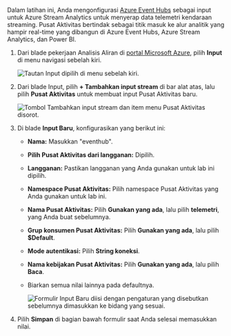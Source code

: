 Dalam latihan ini, Anda mengonfigurasi [Azure Event Hubs](https://docs.microsoft.com/azure/event-hubs/event-hubs-about) sebagai input untuk Azure Stream Analytics untuk menyerap data telemetri kendaraan streaming. Pusat Aktivitas bertindak sebagai titik masuk ke alur analitik yang hampir real-time yang dibangun di Azure Event Hubs, Azure Stream Analytics, dan Power BI.

1. Dari blade pekerjaan Analisis Aliran di [portal Microsoft Azure](https://portal.azure.com/), pilih **Input** di menu navigasi sebelah kiri.

    ![Tautan Input dipilih di menu sebelah kiri.](../media/inputs-link.png "Tautan input")

2. Dari blade Input, pilih **+ Tambahkan input stream** di bar alat atas, lalu pilih **Pusat Aktivitas** untuk membuat input Pusat Aktivitas baru.

    ![Tombol Tambahkan input stream dan item menu Pusat Aktivitas disorot.](../media/stream-analytics-add-input-link.png "Menambahkan input stream - Pusat Aktivitas")

3. Di blade **Input Baru**, konfigurasikan yang berikut ini:

    - **Nama:** Masukkan "eventhub".
    - **Pilih Pusat Aktivitas dari langganan:** Dipilih.
    - **Langganan:** Pastikan langganan yang Anda gunakan untuk lab ini dipilih.
    - **Namespace Pusat Aktivitas:** Pilih namespace Pusat Aktivitas yang Anda gunakan untuk lab ini.
    - **Nama Pusat Aktivitas:** Pilih **Gunakan yang ada**, lalu pilih **telemetri**, yang Anda buat sebelumnya.
    - **Grup konsumen Pusat Aktivitas:** Pilih **Gunakan yang ada**, lalu pilih **$Default**.
    - **Mode autentikasi:** Pilih **String koneksi**.
    - **Nama kebijakan Pusat Aktivitas:** Pilih **Gunakan yang ada**, lalu pilih **Baca**.
    - Biarkan semua nilai lainnya pada defaultnya.

        ![Formulir Input Baru diisi dengan pengaturan yang disebutkan sebelumnya dimasukkan ke bidang yang sesuai.](../media/stream-analytics-new-input.png "Input baru")

4. Pilih **Simpan** di bagian bawah formulir saat Anda selesai memasukkan nilai.
